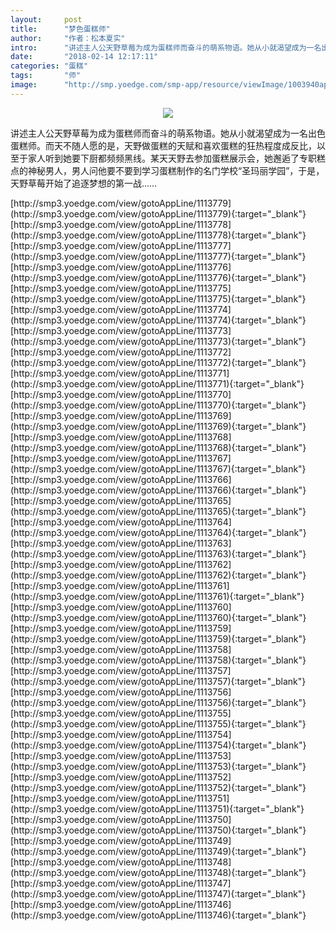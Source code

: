 ```yaml
---
layout:     post
title:      "梦色蛋糕师"
author:     "作者：松本夏实"
intro:      "讲述主人公天野草莓为成为蛋糕师而奋斗的萌系物语。她从小就渴望成为一名出色蛋糕师。而天不随人愿的是，天野做蛋糕的天赋和喜欢蛋糕的狂热程度成反比，以至于家人听到她要下厨都频频黑线。某天天野去参加蛋糕展示会，她邂逅了专职糕点的神秘男人，男人问他要不要到学习蛋糕制作的名门学校“圣玛丽学园”，于是，天野草莓开始了追逐梦想的第一战……"
date:       "2018-02-14 12:17:11"
categories: "蛋糕"
tags:       "师"
image:      "http://smp.yoedge.com/smp-app/resource/viewImage/1003940appline.png"
---
```

<div style="text-align: center">
<p><img src="http://smp.yoedge.com/smp-app/resource/viewImage/1003940appline.png"/></p>
</div>
<p class="post-meta">
<span>讲述主人公天野草莓为成为蛋糕师而奋斗的萌系物语。她从小就渴望成为一名出色蛋糕师。而天不随人愿的是，天野做蛋糕的天赋和喜欢蛋糕的狂热程度成反比，以至于家人听到她要下厨都频频黑线。某天天野去参加蛋糕展示会，她邂逅了专职糕点的神秘男人，男人问他要不要到学习蛋糕制作的名门学校“圣玛丽学园”，于是，天野草莓开始了追逐梦想的第一战……</span>
</p>
[http://smp3.yoedge.com/view/gotoAppLine/1113779](http://smp3.yoedge.com/view/gotoAppLine/1113779){:target="_blank"}
[http://smp3.yoedge.com/view/gotoAppLine/1113778](http://smp3.yoedge.com/view/gotoAppLine/1113778){:target="_blank"}
[http://smp3.yoedge.com/view/gotoAppLine/1113777](http://smp3.yoedge.com/view/gotoAppLine/1113777){:target="_blank"}
[http://smp3.yoedge.com/view/gotoAppLine/1113776](http://smp3.yoedge.com/view/gotoAppLine/1113776){:target="_blank"}
[http://smp3.yoedge.com/view/gotoAppLine/1113775](http://smp3.yoedge.com/view/gotoAppLine/1113775){:target="_blank"}
[http://smp3.yoedge.com/view/gotoAppLine/1113774](http://smp3.yoedge.com/view/gotoAppLine/1113774){:target="_blank"}
[http://smp3.yoedge.com/view/gotoAppLine/1113773](http://smp3.yoedge.com/view/gotoAppLine/1113773){:target="_blank"}
[http://smp3.yoedge.com/view/gotoAppLine/1113772](http://smp3.yoedge.com/view/gotoAppLine/1113772){:target="_blank"}
[http://smp3.yoedge.com/view/gotoAppLine/1113771](http://smp3.yoedge.com/view/gotoAppLine/1113771){:target="_blank"}
[http://smp3.yoedge.com/view/gotoAppLine/1113770](http://smp3.yoedge.com/view/gotoAppLine/1113770){:target="_blank"}
[http://smp3.yoedge.com/view/gotoAppLine/1113769](http://smp3.yoedge.com/view/gotoAppLine/1113769){:target="_blank"}
[http://smp3.yoedge.com/view/gotoAppLine/1113768](http://smp3.yoedge.com/view/gotoAppLine/1113768){:target="_blank"}
[http://smp3.yoedge.com/view/gotoAppLine/1113767](http://smp3.yoedge.com/view/gotoAppLine/1113767){:target="_blank"}
[http://smp3.yoedge.com/view/gotoAppLine/1113766](http://smp3.yoedge.com/view/gotoAppLine/1113766){:target="_blank"}
[http://smp3.yoedge.com/view/gotoAppLine/1113765](http://smp3.yoedge.com/view/gotoAppLine/1113765){:target="_blank"}
[http://smp3.yoedge.com/view/gotoAppLine/1113764](http://smp3.yoedge.com/view/gotoAppLine/1113764){:target="_blank"}
[http://smp3.yoedge.com/view/gotoAppLine/1113763](http://smp3.yoedge.com/view/gotoAppLine/1113763){:target="_blank"}
[http://smp3.yoedge.com/view/gotoAppLine/1113762](http://smp3.yoedge.com/view/gotoAppLine/1113762){:target="_blank"}
[http://smp3.yoedge.com/view/gotoAppLine/1113761](http://smp3.yoedge.com/view/gotoAppLine/1113761){:target="_blank"}
[http://smp3.yoedge.com/view/gotoAppLine/1113760](http://smp3.yoedge.com/view/gotoAppLine/1113760){:target="_blank"}
[http://smp3.yoedge.com/view/gotoAppLine/1113759](http://smp3.yoedge.com/view/gotoAppLine/1113759){:target="_blank"}
[http://smp3.yoedge.com/view/gotoAppLine/1113758](http://smp3.yoedge.com/view/gotoAppLine/1113758){:target="_blank"}
[http://smp3.yoedge.com/view/gotoAppLine/1113757](http://smp3.yoedge.com/view/gotoAppLine/1113757){:target="_blank"}
[http://smp3.yoedge.com/view/gotoAppLine/1113756](http://smp3.yoedge.com/view/gotoAppLine/1113756){:target="_blank"}
[http://smp3.yoedge.com/view/gotoAppLine/1113755](http://smp3.yoedge.com/view/gotoAppLine/1113755){:target="_blank"}
[http://smp3.yoedge.com/view/gotoAppLine/1113754](http://smp3.yoedge.com/view/gotoAppLine/1113754){:target="_blank"}
[http://smp3.yoedge.com/view/gotoAppLine/1113753](http://smp3.yoedge.com/view/gotoAppLine/1113753){:target="_blank"}
[http://smp3.yoedge.com/view/gotoAppLine/1113752](http://smp3.yoedge.com/view/gotoAppLine/1113752){:target="_blank"}
[http://smp3.yoedge.com/view/gotoAppLine/1113751](http://smp3.yoedge.com/view/gotoAppLine/1113751){:target="_blank"}
[http://smp3.yoedge.com/view/gotoAppLine/1113750](http://smp3.yoedge.com/view/gotoAppLine/1113750){:target="_blank"}
[http://smp3.yoedge.com/view/gotoAppLine/1113749](http://smp3.yoedge.com/view/gotoAppLine/1113749){:target="_blank"}
[http://smp3.yoedge.com/view/gotoAppLine/1113748](http://smp3.yoedge.com/view/gotoAppLine/1113748){:target="_blank"}
[http://smp3.yoedge.com/view/gotoAppLine/1113747](http://smp3.yoedge.com/view/gotoAppLine/1113747){:target="_blank"}
[http://smp3.yoedge.com/view/gotoAppLine/1113746](http://smp3.yoedge.com/view/gotoAppLine/1113746){:target="_blank"}



